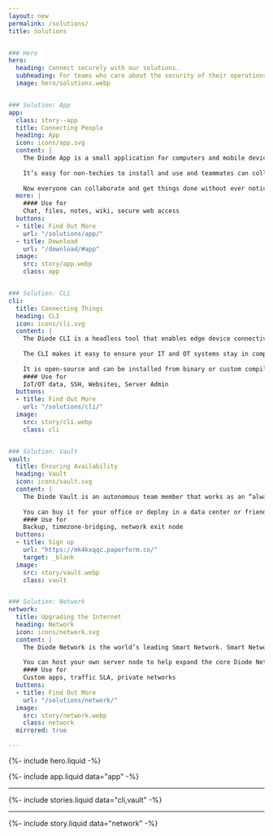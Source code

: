 ```yaml
---
layout: new
permalink: /solutions/
title: Solutions


### Hero
hero:
  heading: Connect securely with our solutions.
  subheading: For teams who care about the security of their operations from the ground up.
  image: hero/solutions.webp


### Solution: App
app:
  class: story--app
  title: Connecting People
  heading: App
  icon: icons/app.svg
  content: |
    The Diode App is a small application for computers and mobile devices that connects teams to each other, their information, and their assets. 
    
    It’s easy for non-techies to install and use and teammates can collaborate with each other at the same level of security used to access assets and work products.
    
    Now everyone can collaborate and get things done without ever noticing they’re 256-bit E2EE secure.
  more: |
    #### Use for
    Chat, files, notes, wiki, secure web access
  buttons:
  - title: Find Out More
    url: "/solutions/app/"
  - title: Download
    url: "/download/#app"
  image:
    src: story/app.webp
    class: app


### Solution: CLi
cli:
  title: Connecting Things
  heading: CLI
  icon: icons/cli.svg
  content: |
    The Diode CLI is a headless tool that enables edge device connectivity with zero leakage. It can be used to securely connect assets anywhere in the world.
  
    The CLI makes it easy to ensure your IT and OT systems stay in compliance with GDPR, HIPAA, and other data regulations.
  
    It is open-source and can be installed from binary or custom compiled for your platform.
    #### Use for
    IoT/OT data, SSH, Websites, Server Admin
  buttons:
  - title: Find Out More
    url: "/solutions/cli/"
  image:
    src: story/cli.webp
    class: cli


### Solution: Vault
vault:
  title: Ensuring Availability
  heading: Vault
  icon: icons/vault.svg
  content: |
    The Diode Vault is an autonomous team member that works as an “always-on” system so team chat, files, and assets are always available – whether your people are online or not.
  
    You can buy it for your office or deploy in a data center or friendly region to relay, sync, and backup up your data. It makes it easy for your team to operate in what we call “Light Zone” mode, reducing the amount of data distributed.
    #### Use for
    Backup, timezone-bridging, network exit node
  buttons:
  - title: Sign up
    url: "https://mk4kxqqc.paperform.co/"
    target: _blank
  image:
    src: story/vault.webp
    class: vault


### Solution: Network
network:
  title: Upgrading the Internet
  heading: Network
  icon: icons/network.svg
  content: |
    The Diode Network is the world’s leading Smart Network. Smart Networks are a new generation of zero trust software defined networks based on hardened blockchain technology. It is the fabric that allows the Diode App and CLI to create, provision, and use E2EE perimeters without requiring IT resources.
  
    You can host your own server node to help expand the core Diode Network’s points of presence, or even deploy your own stand- alone private network.
    #### Use for
    Custom apps, traffic SLA, private networks
  buttons:
  - title: Find Out More
    url: "/solutions/network/"
  image:
    src: story/network.webp
    class: network
  mirrored: true

---
```


{%- include hero.liquid -%}

{%- include app.liquid data="app" -%}

---

{%- include stories.liquid data="cli,vault" -%}

---

{%- include story.liquid data="network" -%}